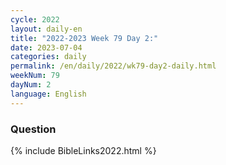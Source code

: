 ```yaml
---
cycle: 2022
layout: daily-en
title: "2022-2023 Week 79 Day 2:"
date: 2023-07-04
categories: daily
permalink: /en/daily/2022/wk79-day2-daily.html
weekNum: 79
dayNum: 2
language: English
---
```


### Question     

{% include BibleLinks2022.html %} 
